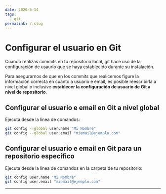 ```yaml
---
date: 2020-5-14
tags: 
  - git
permalink: /:slug
---
```


# Configurar el usuario en Git

<social-share class="social-share--header" />

Cuando realizas commits en tu repositorio local, git hace uso de la configuración de usaurio que se haya establecido durante su instalación.

Para asegurarnos de que en los commits que realicemos figure la información correcta en cuanto a usuario e email, es posible reescribirla a nivel global o inclusive **establecer la configuración de usuario de Git a nivel de repositorio**.

## Configurar el usuario e email en Git a nivel global

Ejecuta desde la línea de comandos:
``` bash
git config --global user.name "Mi Nombre"
git config --global user.email "miemail@ejemplo.com"
```

## Configurar el usuario e email en Git para un repositorio específico

Ejecuta desde la línea de comandos en la carpeta de tu repositorio:
``` bash
git config user.name "Mi Nombre"
git config user.email "miemail@ejemplo.com"
```

---
<social-share class="social-share--footer" />